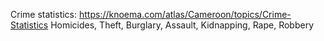 Crime statistics: https://knoema.com/atlas/Cameroon/topics/Crime-Statistics
	Homicides, Theft, Burglary, Assault, Kidnapping, Rape, Robbery